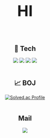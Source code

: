 <div align="center">
  <h1 style="font-size: 48px; font-weight: bold;">HI</h1>
</div>

<br>

<div align="center">
  <h2> 🚀 Tech</h2>
</div>

<div align="center">
  <img src="https://img.shields.io/badge/Java-007396?style=for-the-badge&logo=Java&logoColor=white">
  <img src="https://img.shields.io/badge/Spring%20Boot-6DB33F?style=for-the-badge&logo=Spring%20Boot&logoColor=white">
  <img src="https://img.shields.io/badge/Python-3776AB?style=for-the-badge&logo=Python&logoColor=white">
  <img src="https://img.shields.io/badge/Docker-2496ED?style=for-the-badge&logo=Docker&logoColor=white">
</div>

<br>

<div align="center">
  <h2> 📈 BOJ</h2>
  <a href="https://solved.ac/answldnd08">
    <img src="https://mazassumnida.wtf/api/v2/generate_badge?boj=answldnd08" alt="Solved.ac Profile"/>
  </a>
</div>

<br>

<div align="center">
  <h2>Mail</h2>
  <a href="mailto:ans109905@naver.com">
    <img src="https://img.shields.io/badge/Gmail-D14836?style=for-the-badge&logo=gmail&logoColor=white">
  </a>
</div>

<br>


